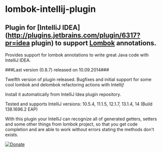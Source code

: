 lombok-intellij-plugin
======================

## Plugin for [IntelliJ IDEA](http://plugins.jetbrains.com/plugin/6317?pr=idea plugin) to support [Lombok](http://code.google.com/p/projectlombok/) annotations. ##

Provides support for lombok annotations to write great Java code with IntelliJ IDEA.

###Last version (0.8.7) released on 10.09.2014###

Twelfth version of plugin released. Bugfixes and initial support for some cool lombok and delombok refactoring actions with Intellij!

Install it automatically from IntelliJ Idea plugin repository.

Tested and supports IntelliJ versions: 10.5.4, 11.1.5, 12.1.7, 13.1.4, 14 (Build 138.1696.2 EAP)

With this plugin your IntelliJ can recognize all of generated getters, setters and some other things from lombok project, so that you get code completion and are able to work without errors stating the methods don't exists.



[![Donate](https://www.paypal.com/en_US/i/btn/btn_donateCC_LG.gif)](https://www.paypal.com/cgi-bin/webscr?cmd=_s-xclick&hosted_button_id=3F9HXD7A2SMCN)
